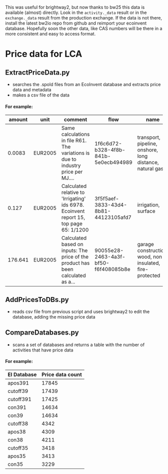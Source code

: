 This was useful for brightway2, but now thanks to bw25 this data is available (almost) directly. Look in the `activity._data` result or in the `exchange._data` result from the production exchange. If the data is not there, install the latest bw2io repo from github and reimport your ecoinvent database. Hopefully soon the other data, like CAS numbers will be there in a more consistent and easy to access format.  

# Price data for LCA

## ExtractPriceData.py
* searches the .spold files from an EcoInvent database and extracts price data and metadata
* makes a csv file of the data
#### For example:
|amount |unit   |comment                                                                         |flow                                |name                                                    |location|
|-------|-------|--------------------------------------------------------------------------------|------------------------------------|--------------------------------------------------------|--------|
|0.0083 |EUR2005|Same calculations in file R61. The variations is due to industry price per MJ....|1f6c6d72-b328-4f8b-841b-5e0ecb494989|transport, pipeline, onshore, long distance, natural gas|KW      |
|0.127  |EUR2005|Calculated relative to 'Irrigating' ids 6978. Ecoinvent report 15, top page 65: 1/1200|3f5f5aef-3833-43d4-8b81-44123105afd7|irrigation, surface                                     |BR      |
|176.641|EUR2005|Calculated based on inputs: The price of the product has been calculated as a...|90055e28-2463-4a3f-bf50-f6f408085b8e|garage construction, wood, non-insulated, fire-protected|CH      |

## AddPricesToDBs.py
* reads csv file from previous script and uses brightway2 to edit the database, adding the missing price data

## CompareDatabases.py
* scans a set of databases and returns a table with the number of activities that have price data
#### For example:
|EI Database|Price data count|
|-----------|----------------|
|apos391    |17845           |
|cutoff39   |17439           |
|cutoff391  |17425           |
|con391     |14634           |
|con39      |14634           |
|cutoff38   |4342            |
|apos38     |4309            |
|con38      |4211            |
|cutoff35   |3418            |
|apos35     |3413            |
|con35      |3229            |
